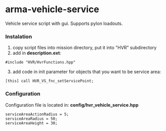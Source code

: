 # arma-vehicle-service

Vehicle service script with gui. Supports pylon loadouts.

### Instalation

1. copy script files into mission directory, put it into "HVR" subdirectory
2. add in **description.ext**:
```
#include "HVR/HvrFunctions.hpp"
```
3. add code in init parameter for objects that you want to be service area:
```
[this] call HVR_VS_fnc_setServicePoint;
```

### Configuration

Configuration file is located in: **config/hvr_vehicle_service.hpp**

```
serviceAreaActionRadius = 5;
serviceAreaRadius = 50;
serviceAreaHeight = 30;
```
